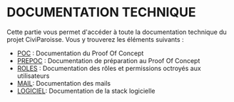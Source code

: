 # DOCUMENTATION TECHNIQUE

Cette partie vous permet d'accéder à toute la documentation technique du projet CiviParoisse. Vous y trouverez les éléments suivants :

* [POC](POC/index.md) : Documentation du Proof Of Concept
* [PREPOC](PREPOC/index.md) : Documentation de préparation au Proof Of Concept
* [ROLES](roles.md) : Documentation des rôles et permissions octroyés aux utilisateurs
* [MAIL](MAIL/index.md): Documentation des mails
* [LOGICIEL](LOGICIEL/index.md): Documentation de la stack logicielle
